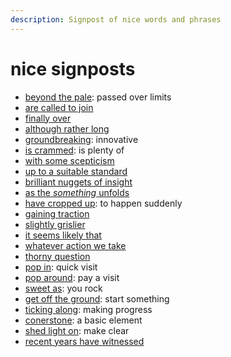 ```yaml
---
description: Signpost of nice words and phrases
---
```


# nice signposts

* [beyond the pale](http://www.worldwidewords.org/qa/qa-pal2.htm): passed over limits
* [are called to join](https://ludwig.guru/s/are+called+to+join)
* [finally over](https://ludwig.guru/s/were+finally+over)
* [although rather long](https://ludwig.guru/s/although+rather+long)
* [groundbreaking](https://dictionary.cambridge.org/dictionary/english/groundbreaking): innovative
* [is crammed](https://ludwig.guru/s/is+crammed+with): is plenty of
* [with some scepticism](https://ludwig.guru/s/with+some+scepticism)
* [up to a suitable standard](https://www.merriam-webster.com/dictionary/up%20to%20standard)
* [brilliant nuggets of insight](https://www.theguardian.com/books/2015/oct/30/ten-things-i-learned-about-writing-from-stephen-king)
* [as the _something_ unfolds](https://www.merriam-webster.com/dictionary/unfold)
* [have cropped up](https://www.macmillandictionary.com/dictionary/british/crop-up): to happen suddenly
* [gaining traction](https://www.phrasemix.com/phrases/gain-traction)
* [slightly grislier](https://www.theguardian.com/books/2015/oct/30/ten-things-i-learned-about-writing-from-stephen-king)
* [it seems likely that](https://www.linguee.com.br/portugues-ingles/search?source=auto&query=It+seems+likely+that)
* [whatever action we take](https://www.linguee.com.br/portugues-ingles/search?source=auto&query=Whatever+action+we+take)
* [thorny question](https://www.powerthesaurus.org/thorny_question/synonyms)
* [pop in](https://www.powerthesaurus.org/pop_in/synonyms): quick visit
* [pop around](https://www.powerthesaurus.org/pop_around/synonyms): pay a visit
* [sweet as](https://www.powerthesaurus.org/sweet_as/synonyms): you rock
* [get off the ground](https://www.powerthesaurus.org/get_off_the_ground/synonyms): start something
* [ticking along](https://www.usingenglish.com/reference/phrasal-verbs/tick.html): making progress
* [conerstone](https://www.merriam-webster.com/dictionary/cornerstones): a basic element
* [shed light on](https://www.powerthesaurus.org/shed_light_on): make clear
* [recent years have witnessed](https://www.linguee.com/english-portuguese/search?query=recent+years+have+witnessed)

